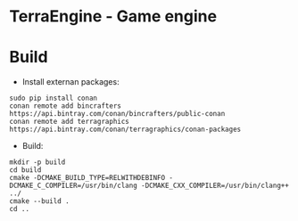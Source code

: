 # TerraEngine - Game engine

# Build

* Install externan packages:

```console
sudo pip install conan
conan remote add bincrafters https://api.bintray.com/conan/bincrafters/public-conan
conan remote add terragraphics https://api.bintray.com/conan/terragraphics/conan-packages
```

* Build:

```console
mkdir -p build
cd build
cmake -DCMAKE_BUILD_TYPE=RELWITHDEBINFO -DCMAKE_C_COMPILER=/usr/bin/clang -DCMAKE_CXX_COMPILER=/usr/bin/clang++ ../
cmake --build .
cd ..
```
